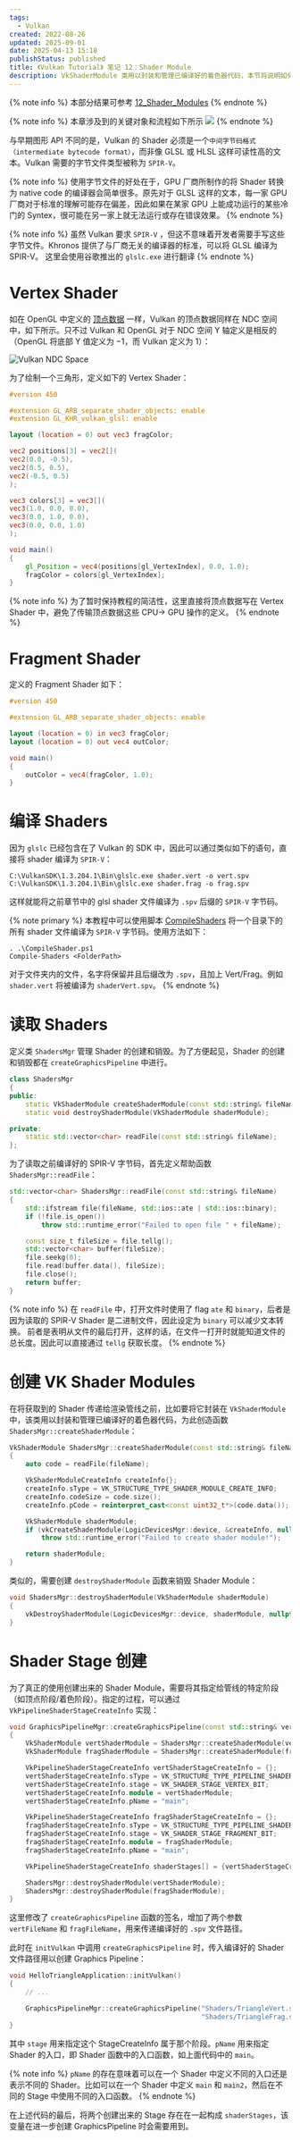 ```yaml
---
tags:
  - Vulkan
created: 2022-08-26
updated: 2025-09-01
date: 2025-04-13 15:18
publishStatus: published
title: 《Vulkan Tutorial》 笔记 12：Shader Module
description: VkShaderModule 类用以封装和管理已编译好的着色器代码，本节将说明如何创建 Shader Module，以及如何将其传递给渲染管线的特定阶段。
---
```


{% note info %}
本部分结果可参考 [12_Shader_Modules](https://github.com/xuejiaW/LearnVulkan/tree/main/_12_Shader_Modules)
{% endnote %}

{% note info %}
本章涉及到的关键对象和流程如下所示
![](/ch_12_shader_modules/ch_12_shader_modules.excalidraw.svg)
{% endnote %}


与早期图形 API 不同的是，Vulkan 的 Shader 必须是一个`中间字节码格式（intermediate bytecode format）`，而非像 GLSL 或 HLSL 这样可读性高的文本。Vulkan 需要的字节文件类型被称为 `SPIR-V`。

{% note info %}
使用字节文件的好处在于，GPU 厂商所制作的将 Shader 转换为 native code 的编译器会简单很多。原先对于 GLSL 这样的文本，每一家 GPU 厂商对于标准的理解可能存在偏差，因此如果在某家 GPU 上能成功运行的某些冷门的 Syntex，很可能在另一家上就无法运行或存在错误效果。
{% endnote %}

{% note info %}
虽然 Vulkan 要求 `SPIR-V` ，但这不意味着开发者需要手写这些字节文件。Khronos 提供了与厂商无关的编译器的标准，可以将 GLSL 编译为 SPIR-V。
这里会使用谷歌推出的 `glslc.exe` 进行翻译
{% endnote %}

# Vertex Shader

如在 OpenGL 中定义的 [顶点数据](/ch_02_hello_triangle/#顶点数据) 一样，Vulkan 的顶点数据同样在 NDC 空间中，如下所示。只不过 Vulkan 和 OpenGL 对于 NDC 空间 Y 轴定义是相反的（OpenGL 将底部 Y 值定义为 $-1$，而 Vulkan 定义为 $1$）：

![Vulkan NDC Space](/ch_12_shader_modules/image-20220826091812725.png)

为了绘制一个三角形，定义如下的 Vertex Shader：

```glsl
#version 450

#extension GL_ARB_separate_shader_objects: enable
#extension GL_KHR_vulkan_glsl: enable

layout (location = 0) out vec3 fragColor;

vec2 positions[3] = vec2[](
vec2(0.0, -0.5),
vec2(0.5, 0.5),
vec2(-0.5, 0.5)
);

vec3 colors[3] = vec3[](
vec3(1.0, 0.0, 0.0),
vec3(0.0, 1.0, 0.0),
vec3(0.0, 0.0, 1.0)
);

void main()
{
    gl_Position = vec4(positions[gl_VertexIndex], 0.0, 1.0);
    fragColor = colors[gl_VertexIndex];
}
```

{% note info %}
为了暂时保持教程的简洁性，这里直接将顶点数据写在 Vertex Shader 中，避免了传输顶点数据这些 CPU-> GPU 操作的定义。
{% endnote %}

# Fragment Shader

定义的 Fragment Shader 如下：

```glsl
#version 450

#extension GL_ARB_separate_shader_objects: enable

layout (location = 0) in vec3 fragColor;
layout (location = 0) out vec4 outColor;

void main()
{
    outColor = vec4(fragColor, 1.0);
}
```

# 编译 Shaders

因为 `glslc` 已经包含在了 Vulkan 的 SDK 中，因此可以通过类似如下的语句，直接将 shader 编译为 `SPIR-V`：

```shell
C:\VulkanSDK\1.3.204.1\Bin\glslc.exe shader.vert -o vert.spv
C:\VulkanSDK\1.3.204.1\Bin\glslc.exe shader.frag -o frag.spv
```

这样就能将之前章节中的 glsl shader 文件编译为 `.spv` 后缀的 `SPIR-V` 字节码。

{% note primary %}
本教程中可以使用脚本 [CompileShaders](https://github.com/xuejiaW/LearnVulkan/blob/main/CompileShader.ps1) 将一个目录下的所有 shader 文件编译为 `SPIR-V` 字节码。使用方法如下：
```shell
. .\CompileShader.ps1
Compile-Shaders <FolderPath>
```
对于文件夹内的文件，名字将保留并且后缀改为 `.spv`，且加上 Vert/Frag。例如 `shader.vert` 将被编译为 `shaderVert.spv`。
{% endnote %}

# 读取 Shaders

定义类 `ShadersMgr` 管理 Shader 的创建和销毁。为了方便起见，Shader 的创建和销毁都在 `createGraphicsPipeline` 中进行。

```cpp
class ShadersMgr
{
public:
    static VkShaderModule createShaderModule(const std::string& fileName);
    static void destroyShaderModule(VkShaderModule shaderModule);

private:
    static std::vector<char> readFile(const std::string& fileName);
};
```

为了读取之前编译好的 SPIR-V 字节码，首先定义帮助函数 `ShadersMgr::readFile`：
```cpp
std::vector<char> ShadersMgr::readFile(const std::string& fileName)
{
    std::ifstream file(fileName, std::ios::ate | std::ios::binary);
    if (!file.is_open())
        throw std::runtime_error("Failed to open file " + fileName);

    const size_t fileSize = file.tellg();
    std::vector<char> buffer(fileSize);
    file.seekg(0);
    file.read(buffer.data(), fileSize);
    file.close();
    return buffer;
}
```

{% note info %}
在 `readFile` 中，打开文件时使用了 flag `ate` 和 `binary`，后者是因为读取的 SPIR-V Shader 是二进制文件，因此设定为 `binary` 可以减少文本转换。
前者是表明从文件的最后打开，这样的话，在文件一打开时就能知道文件的总长度。因此可以直接通过 `tellg` 获取长度。
{% endnote %}


# 创建 VK Shader Modules

在将获取到的 Shader 传递给渲染管线之前，比如要将它封装在 `VkShaderModule` 中，该类用以封装和管理已编译好的着色器代码，为此创造函数 `ShadersMgr::createShaderModule`：

```cpp
VkShaderModule ShadersMgr::createShaderModule(const std::string& fileName)
{
    auto code = readFile(fileName);

    VkShaderModuleCreateInfo createInfo{};
    createInfo.sType = VK_STRUCTURE_TYPE_SHADER_MODULE_CREATE_INFO;
    createInfo.codeSize = code.size();
    createInfo.pCode = reinterpret_cast<const uint32_t*>(code.data());

    VkShaderModule shaderModule;
    if (vkCreateShaderModule(LogicDevicesMgr::device, &createInfo, nullptr, &shaderModule) != VK_SUCCESS)
        throw std::runtime_error("Failed to create shader module!");

    return shaderModule;
}
```

类似的，需要创建 `destroyShaderModule` 函数来销毁 Shader Module：

```cpp
void ShadersMgr::destroyShaderModule(VkShaderModule shaderModule)
{
    vkDestroyShaderModule(LogicDevicesMgr::device, shaderModule, nullptr);
}
```

# Shader Stage 创建

为了真正的使用创建出来的 Shader Module，需要将其指定给管线的特定阶段（如顶点阶段/着色阶段）。指定的过程，可以通过 `VkPipelineShaderStageCreateInfo` 实现：
```cpp
void GraphicsPipelineMgr::createGraphicsPipeline(const std::string& vertFileName, const std::string& fragFileName)
{
    VkShaderModule vertShaderModule = ShadersMgr::createShaderModule(vertFileName);
    VkShaderModule fragShaderModule = ShadersMgr::createShaderModule(fragFileName);

    VkPipelineShaderStageCreateInfo vertShaderStageCreateInfo = {};
    vertShaderStageCreateInfo.sType = VK_STRUCTURE_TYPE_PIPELINE_SHADER_STAGE_CREATE_INFO;
    vertShaderStageCreateInfo.stage = VK_SHADER_STAGE_VERTEX_BIT;
    vertShaderStageCreateInfo.module = vertShaderModule;
    vertShaderStageCreateInfo.pName = "main";

    VkPipelineShaderStageCreateInfo fragShaderStageCreateInfo = {};
    fragShaderStageCreateInfo.sType = VK_STRUCTURE_TYPE_PIPELINE_SHADER_STAGE_CREATE_INFO;
    fragShaderStageCreateInfo.stage = VK_SHADER_STAGE_FRAGMENT_BIT;
    fragShaderStageCreateInfo.module = fragShaderModule;
    fragShaderStageCreateInfo.pName = "main";

    VkPipelineShaderStageCreateInfo shaderStages[] = {vertShaderStageCreateInfo, fragShaderStageCreateInfo};

    ShadersMgr::destroyShaderModule(vertShaderModule);
    ShadersMgr::destroyShaderModule(fragShaderModule);
}
```

这里修改了 `createGraphicsPipeline` 函数的签名，增加了两个参数 `vertFileName` 和 `fragFileName`，用来传递编译好的 `.spv` 文件路径。

此时在 `initVulkan` 中调用 `createGraphicsPipeline` 时，传入编译好的 Shader 文件路径用以创建 Graphics Pipeline：

```cpp
void HelloTriangleApplication::initVulkan()
{
    // ...

    GraphicsPipelineMgr::createGraphicsPipeline("Shaders/TriangleVert.spv",
                                                "Shaders/TriangleFrag.spv");
}
```

其中 `stage` 用来指定这个 StageCreateInfo 属于那个阶段。`pName` 用来指定 Shader 的入口，即 Shader 函数中的入口函数，如上面代码中的 `main`。

{% note info %}
`pName` 的存在意味着可以在一个 Shader 中定义不同的入口还是表示不同的 Shader。比如可以在一个 Shader 中定义 `main` 和 `main2`，然后在不同的 Stage 中使用不同的入口函数。
{% endnote %}


在上述代码的最后，将两个创建出来的 Stage 存在在一起构成 `shaderStages`，该变量在进一步创建 GraphicsPipeline 时会需要用到。
